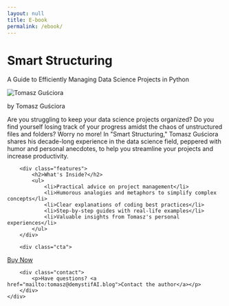 ```yaml
---
layout: null
title: E-book
permalink: /ebook/
---
```


<script type="text/javascript" src="https://payhip.com/payhip.js"></script>
<body>
    <div class="container">
        <h1>Smart Structuring</h1>
        <p class="subtitle">A Guide to Efficiently Managing Data Science Projects in Python</p>
        <div class="author">
            <img src="../../../assets/images/my_photo.jpg" alt="Tomasz Guściora">
            <p>by Tomasz Guściora</p>
        </div>
        <p>Are you struggling to keep your data science projects organized?  
		Do you find yourself losing track of your progress amidst the chaos of unstructured files and folders?  Worry no more!  
		In "Smart Structuring," Tomasz Guściora shares his decade-long experience in the data science field, peppered with humor and personal anecdotes, to help you streamline your projects and increase productivity.</p>
        
        <div class="features">
            <h2>What's Inside?</h2>
            <ul>
                <li>Practical advice on project management</li>
                <li>Humorous analogies and metaphors to simplify complex concepts</li>
                <li>Clear explanations of coding best practices</li>
                <li>Step-by-step guides with real-life examples</li>
                <li>Valuable insights from Tomasz's personal experiences</li>
            </ul>
        </div>

        <div class="cta">            
<a href="https://payhip.com/b/4pz9P" class="payhip-buy-button" data-theme="green" data-product="4pz9P">Buy Now</a>
        </div>

        <div class="contact">
            <p>Have questions? <a href="mailto:tomasz@demystifAI.blog">Contact the author</a></p>
        </div>
    </div>
</body>
</html>

